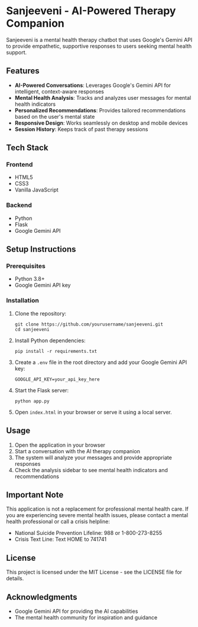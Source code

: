 # Sanjeeveni - AI-Powered Therapy Companion

Sanjeeveni is a mental health therapy chatbot that uses Google's Gemini API to provide empathetic, supportive responses to users seeking mental health support.

## Features

- **AI-Powered Conversations**: Leverages Google's Gemini API for intelligent, context-aware responses
- **Mental Health Analysis**: Tracks and analyzes user messages for mental health indicators
- **Personalized Recommendations**: Provides tailored recommendations based on the user's mental state
- **Responsive Design**: Works seamlessly on desktop and mobile devices
- **Session History**: Keeps track of past therapy sessions

## Tech Stack

### Frontend
- HTML5
- CSS3
- Vanilla JavaScript

### Backend
- Python
- Flask
- Google Gemini API

## Setup Instructions

### Prerequisites
- Python 3.8+
- Google Gemini API key

### Installation

1. Clone the repository:
   ```
   git clone https://github.com/yourusername/sanjeeveni.git
   cd sanjeeveni
   ```

2. Install Python dependencies:
   ```
   pip install -r requirements.txt
   ```

3. Create a `.env` file in the root directory and add your Google Gemini API key:
   ```
   GOOGLE_API_KEY=your_api_key_here
   ```

4. Start the Flask server:
   ```
   python app.py
   ```

5. Open `index.html` in your browser or serve it using a local server.

## Usage

1. Open the application in your browser
2. Start a conversation with the AI therapy companion
3. The system will analyze your messages and provide appropriate responses
4. Check the analysis sidebar to see mental health indicators and recommendations

## Important Note

This application is not a replacement for professional mental health care. If you are experiencing severe mental health issues, please contact a mental health professional or call a crisis helpline:

- National Suicide Prevention Lifeline: 988 or 1-800-273-8255
- Crisis Text Line: Text HOME to 741741

## License

This project is licensed under the MIT License - see the LICENSE file for details.

## Acknowledgments

- Google Gemini API for providing the AI capabilities
- The mental health community for inspiration and guidance 